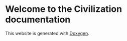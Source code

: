 # Welcome to the Civilization documentation

This website is generated with [Doxygen](<https://doxygen.nl/index.html>).
